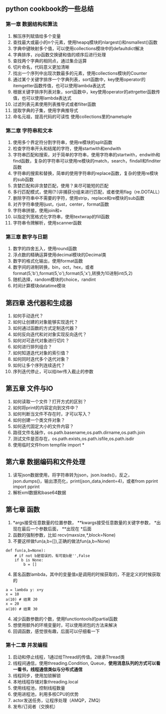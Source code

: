 ## python cookbook的一些总结

### 第一章 数据结构和算法

1. 解压序列赋值给多个变量
2. 查找最大或最小的n个元素，使用heapq模块的nlargest()和nsmallest()函数
3. 字典中键映射多个值，可以使用collections模块中的defaultdict解决
4. 字典排序，zip函数交换键和值的顺序后进行处理
5. 查找两个字典的相同点，通过集合运算
6. 切片命名，代码意义更加清晰
7. 找出一个序列中出现次数最多的元素，使用collections模块的Counter
8. 通过某个关键字排序一个字典列表，sort函数中，key使用operator的itemgetter函数传值，也可以使用lambda表达式
9. 根据关键字排序列表对象，sort函数中，key使用operator的attrgetter函数传值，也可以使用lambda表达式
10. 过滤列表元素使用列表推导式或者filter函数
11. 提取字典的子集，使用字典推导式
12. 命名元祖，提高代码的可读性 使用collections里的nametuple

### 第二章 字符串和文本

1. 使用多个界定符分割字符串，使用re模块的split函数
2. 检查字符串开头和结尾的字符，使用startwith和endwith
3. 字符串匹配和搜索，对于简单的字符串，使用字符串的startwith，endwith和find函数，复杂的字符串可以使用re模块的match，search，findall和finditer函数
4. 字符串的搜索和替换，简单的使用字符串的replace函数，复杂的使用re模块的sub函数
5. 贪婪匹配和非贪婪匹配，使用？来尽可能短的匹配
6. 多行匹配模式，使用(?:)非捕获分组来进行匹配，或者使用flag（re.DOTALL）
7. 删除字符串中不需要的字符，使用strip，replace和re模块的sub函数
8. 对齐字符串使用ljust，rjust，center，format函数
9. 字符串拼接，使用join和+
10. 以指定列宽格式化字符串，使用textwrap的fill函数
11. 字符串令牌解析，使用scanner函数

### 第三章 数字与日期

1. 数字的四舍五入，使用round函数
2. 浮点数的精确运算使用decimal模块的Decimal类
3. 数字的格式化输出，使用format函数
4. 数字间的进制转换，bin，oct，hex，或者format(5,'b'),format(5,'o'),format(5,'x'),转换为10进制int(5,2)
5. 随机选择，random模块的choice，randint
6. 时间计算模块datatime模块

## 第四章 迭代器和生成器

1. 如何手动迭代？
2. 如何让创建的对象能够实现迭代？
3. 如何通过函数的方式定制迭代器？
4. 如何反向迭代和对对象实现反向迭代？
5. 如何对可迭代对象进行切片？
6. 如何进行排列组合？
7. 如何知道迭代对象的索引值？
8. 如何同时迭代多个迭代对象？
9. 如何让多个序列连续迭代？
10. 序列迭代停止，可以给iter传入截止的参数

## 第五章 文件与IO

1. 如何读取一个文件？打开方式的区别？
2. 如何将print的内容定向到文件中？
3. 如何判断当文件不存在时，才可以写入？
4. 如何创建一个类文件对象？
5. 如何迭代固定大小的文件内容？
5. 路径文件名操作，os.path.basename,os.path.dirname,os.path.join
6. 测试文件是否存在，os.path.exists,os.path.isfile,os.path.isdir
7. 使用临时文件from tempfile import *

## 第六章 数据编码和文件处理

1. 读写json数据使用，将字符串转为json，json.loads()，反之，json.dumps()，输出漂亮化，print(json_data,indent=4)，或者from pprint import pprint
2. 解析xml数据和base64数据

## 第七章 函数

1. *args接受任意数量的位置参数， **kwargs接受任意数量的关键字参数， *出现在最后一个参数后面， **出现在 *后面
2. 函数的强制参数，比如 recv(maxsize,*,block=None)
3. 不要这样做fun(a,b=[]),正确的做法fun(a,b=None)
```
def fun(a,b=None):
    # if not b是错误的，有可能b是'',False
    if b is None:
        b = []
```
4. 匿名函数lambda，其中的变量值x是调用的时候获取的，不是定义的时候获取的
```
a = lambda y: x+y
x = 10
a(10) # 结果 20
x = 20
a(10) # 结果 30
```
4. 减少函数参数的个数，使用functiontools的partial函数
5. 想使用额外的环境变量时，可以使用闭包的方法来解决
6. 回调函数，感觉很有趣，后面可以仔细看一下


### 第十二章 并发编程
1. 启动和停止线程，1通过给Thread的传值。2继承Thread类
2. 线程间通信，使用threading.Condition, Queue，**使用消息队列的方式可以看一看书，线程通信类似与分布式通信**
3. 线程同步，使用加锁解锁
4. 本地线程存储对象threading.local
5. 使用线程池，控制线程数量
6. 使用进程池，利用多核CPU的优势
7. actor发送任务，让程序处理（AMQP，ZMQ）
8. 发布/订阅者（交换机）
